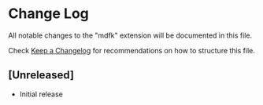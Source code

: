 # Change Log

All notable changes to the "mdfk" extension will be documented in this file.

Check [Keep a Changelog](http://keepachangelog.com/) for recommendations on how to structure this file.

## [Unreleased]

- Initial release